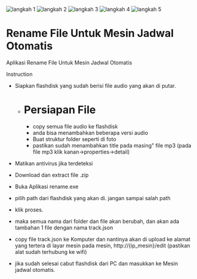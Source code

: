  ![langkah 1](https://github.com/rizaasyifudin/rename_py/assets/54466467/b3a79b7e-81ad-41bb-b9a6-569c8344a87e)
![langkah 2](https://github.com/rizaasyifudin/rename_py/assets/54466467/935c5cf3-74c8-4a4d-b0fe-c7206a9b2fc8)
![langkah 3](https://github.com/rizaasyifudin/rename_py/assets/54466467/e02068bd-edfd-468f-a882-673ed3620bad)
![langkah 4](https://github.com/rizaasyifudin/rename_py/assets/54466467/4482696b-e355-4056-a369-a3023e81dc5c)
![langkah 5](https://github.com/rizaasyifudin/rename_py/assets/54466467/dc9a1729-43b3-413a-ab0a-f2b921a7d9d4)

# Rename File Untuk Mesin Jadwal Otomatis
Aplikasi Rename File Untuk Mesin Jadwal Otomatis

Instruction
  - Siapkan flashdisk yang sudah berisi file audio yang akan di putar.
    - # Persiapan File
      - copy semua file audio ke flashdisk
      - anda bisa menambahkan beberapa versi audio
      - Buat struktur folder seperti di foto
      - pastikan sudah menambahkan title pada masing" file mp3 (pada file mp3 klik kanan->properties->detail)

  - Matikan antivirus jika terdeteksi
  - Download dan extract file .zip 
  - Buka Aplikasi rename.exe
  - pilih path dari flashdisk yang akan di. jangan sampai salah path
  - klik proses.
  - maka semua nama dari folder dan file akan berubah, dan akan ada tambahan 1 file dengan nama track.json
  - copy file track.json ke Komputer dan nantinya akan di upload ke alamat yang tertera di layar mesin pada mesin, http://{ip_mesin}/edit  (pastikan alat sudah terhubung ke wifi)
  - jika sudah selesai cabut flashdisk dari PC dan masukkan ke Mesin jadwal otomatis.
